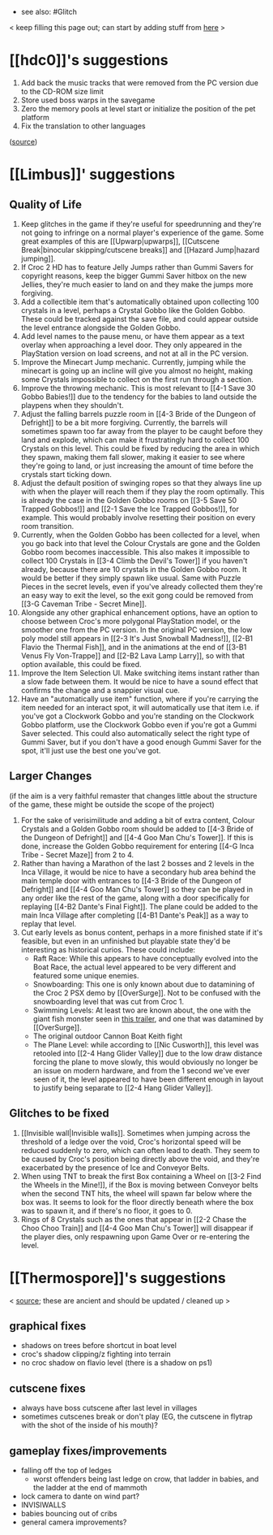 - see also: #Glitch 

< keep filling this page out; can start by adding stuff from [here](https://discord.com/channels/313375426112389123/408694062862958592/1297501693247881297) >
# [[hdc0]]'s suggestions
1. Add back the music tracks that were removed from the PC version due to the CD-ROM size limit
2. Store used boss warps in the savegame
3. Zero the memory pools at level start or initialize the position of the pet platform
4. Fix the translation to other languages

([source](https://discord.com/channels/313375426112389123/408694062862958592/1297505641962672170))
# [[Limbus]]' suggestions
## Quality of Life
1. Keep glitches in the game if they're useful for speedrunning and they're not going to infringe on a normal player's experience of the game. Some great examples of this are [[Upwarp|upwarps]], [[Cutscene Break|binocular skipping/cutscene breaks]] and [[Hazard Jump|hazard jumping]].
2. If Croc 2 HD has to feature Jelly Jumps rather than Gummi Savers for copyright reasons, keep the bigger Gummi Saver hitbox on the new Jellies, they're much easier to land on and they make the jumps more forgiving.
3. Add a collectible item that's automatically obtained upon collecting 100 crystals in a level, perhaps a Crystal Gobbo like the Golden Gobbo. These could be tracked against the save file, and could appear outside the level entrance alongside the Golden Gobbo.
4. Add level names to the pause menu, or have them appear as a text overlay when approaching a level door. They only appeared in the PlayStation version on load screens, and not at all in the PC version.
5. Improve the Minecart Jump mechanic. Currently, jumping while the minecart is going up an incline will give you almost no height, making some Crystals impossible to collect on the first run through a section.
6. Improve the throwing mechanic. This is most relevant to [[4-1 Save 30 Gobbo Babies!]] due to the tendency for the babies to land outside the playpens when they shouldn't.
7. Adjust the falling barrels puzzle room in [[4-3 Bride of the Dungeon of Defright]] to be a bit more forgiving. Currently, the barrels will sometimes spawn too far away from the player to be caught before they land and explode, which can make it frustratingly hard to collect 100 Crystals on this level. This could be fixed by reducing the area in which they spawn, making them fall slower, making it easier to see where they're going to land, or just increasing the amount of time before the crystals start ticking down.
8. Adjust the default position of swinging ropes so that they always line up with when the player will reach them if they play the room optimally. This is already the case in the Golden Gobbo rooms on [[3-5 Save 50 Trapped Gobbos!]] and [[2-1 Save the Ice Trapped Gobbos!]], for example. This would probably involve resetting their position on every room transition.
9. Currently, when the Golden Gobbo has been collected for a level, when you go back into that level the Colour Crystals are gone and the Golden Gobbo room becomes inaccessible. This also makes it impossible to collect 100 Crystals in [[3-4 Climb the Devil's Tower]] if you haven't already, because there are 10 crystals in the Golden Gobbo room. It would be better if they simply spawn like usual. Same with Puzzle Pieces in the secret levels, even if you've already collected them they're an easy way to exit the level, so the exit gong could be removed from [[3-G Caveman Tribe - Secret Mine]].
10. Alongside any other graphical enhancement options, have an option to choose between Croc's more polygonal PlayStation model, or the smoother one from the PC version. In the original PC version, the low poly model still appears in [[2-3 It's Just Snowball Madness!]], [[2-B1 Flavio the Thermal Fish]], and in the animations at the end of [[3-B1 Venus Fly Von-Trappe]] and [[2-B2 Lava Lamp Larry]], so with that option available, this could be fixed.
11. Improve the Item Selection UI. Make switching items instant rather than a slow fade between them. It would be nice to have a sound effect that confirms the change and a snappier visual cue.
12. Have an "automatically use item" function, where if you're carrying the item needed for an interact spot, it will automatically use that item i.e. if you've got a Clockwork Gobbo and you're standing on the Clockwork Gobbo platform, use the Clockwork Gobbo even if you're got a Gummi Saver selected. This could also automatically select the right type of Gummi Saver, but if you don't have a good enough Gummi Saver for the spot, it'll just use the best one you've got.
## Larger Changes
(if the aim is a very faithful remaster that changes little about the structure of the game, these might be outside the scope of the project)

1. For the sake of verisimilitude and adding a bit of extra content, Colour Crystals and a Golden Gobbo room should be added to [[4-3 Bride of the Dungeon of Defright]] and [[4-4 Goo Man Chu's Tower]]. If this is done, increase the Golden Gobbo requirement for entering [[4-G Inca Tribe - Secret Maze]] from 2 to 4.
2. Rather than having a Marathon of the last 2 bosses and 2 levels in the Inca Village, it would be nice to have a secondary hub area behind the main temple door with entrances to [[4-3 Bride of the Dungeon of Defright]] and [[4-4 Goo Man Chu's Tower]] so they can be played in any order like the rest of the game, along with a door specifically for replaying [[4-B2 Dante's Final Fight]]. The plane could be added to the main Inca Village after completing [[4-B1 Dante's Peak]] as a way to replay that level.
3. Cut early levels as bonus content, perhaps in a more finished state if it's feasible, but even in an unfinished but playable state they'd be interesting as historical curios. These could include:
	  - Raft Race: While this appears to have conceptually evolved into the Boat Race, the actual level appeared to be very different and featured some unique enemies.
	  - Snowboarding: This one is only known about due to datamining of the Croc 2 PSX demo by [[OverSurge]]. Not to be confused with the snowboarding level that was cut from Croc 1.
	  - Swimming Levels: At least two are known about, the one with the giant fish monster seen in [this trailer](https://www.youtube.com/watch?v=DCtowzjpmaY), and one that was datamined by [[OverSurge]].
	  - The original outdoor Cannon Boat Keith fight
	  - The Plane Level: while according to [[Nic Cusworth]], this level was retooled into [[2-4 Hang Glider Valley]] due to the low draw distance forcing the plane to move slowly, this would obviously no longer be an issue on modern hardware, and from the 1 second we've ever seen of it, the level appeared to have been different enough in layout to justify being separate to [[2-4 Hang Glider Valley]].
## Glitches to be fixed
1. [[Invisible wall|Invisible walls]]. Sometimes when jumping across the threshold of a ledge over the void, Croc's horizontal speed will be reduced suddenly to zero, which can often lead to death. They seem to be caused by Croc's position being directly above the void, and they're exacerbated by the presence of Ice and Conveyor Belts.
2. When using TNT to break the first Box containing a Wheel on [[3-2 Find the Wheels in the Mine!]], if the Box is moving between Conveyor belts when the second TNT hits, the wheel will spawn far below where the box was. It seems to look for the floor directly beneath where the box was to spawn it, and if there's no floor, it goes to 0.
3. Rings of 8 Crystals such as the ones that appear in [[2-2 Chase the Choo Choo Train]] and [[4-4 Goo Man Chu's Tower]] will disappear if the player dies, only respawning upon Game Over or re-entering the level.
# [[Thermospore]]'s suggestions
< [source](https://discord.com/channels/313375426112389123/408694062862958592/1297503382717726740); these are ancient and should be updated / cleaned up >
## graphical fixes
- shadows on trees before shortcut in boat level
- croc's shadow clipping/z fighting into terrain
- no croc shadow on flavio level (there is a shadow on ps1)
## cutscene fixes
- always have boss cutscene after last level in villages
- sometimes cutscenes break or don't play (EG, the cutscene in flytrap with the shot of the inside of his mouth)?
## gameplay  fixes/improvements
- falling off the top of ledges
	- worst offenders being last ledge on crow, that ladder in babies, and the ladder at the end of mammoth
- lock camera to dante on wind part?
- INVISIWALLS
- babies bouncing out of cribs
- general camera improvements?
